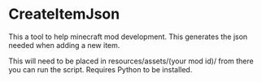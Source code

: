 # CreateItemJson
This a tool to help minecraft mod development. This generates the json needed when adding a new item.

This will need to be placed in resources/assets/(your mod id)/ from there you can run the script. Requires Python to be installed.
